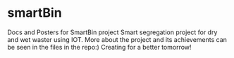 # smartBin
Docs and Posters for SmartBin project
Smart segregation project for dry and wet waster using IOT.
More about the project and its achievements can be seen in the files in the repo:)
Creating for a better tomorrow!
